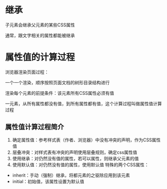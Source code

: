 # 继承

子元素会继承父元素的某些CSS属性

通常，跟文字相关的属性都能被继承



# 属性值的计算过程

浏览器渲染页面过程：

一个一个渲染，顺序按照页面文档的树形目录结构进行

渲染每个元素的前提条件：该元素所有CSS属性必须有值

一元素，从所有属性都没有值，到所有属性都有值，这个计算过程叫做属性值计算过程

## 属性值计算过程简介

1. 确定属性值：参考样式表（作者、浏览器）中没有冲突的声明，作为CSS属性值
2. 层叠冲突：对样式表有冲突的声明使用层叠规则，确定css属性值
2. 使用继承：对仍然没有值的属性，若可以属性，则继承父元素的值
3. 使用默认值：对仍然没有值的属性，使用默认值
特殊的两个CSS属性：

- inherit：手动（强制）继承，将都元素的之驱除应用到该元素
- initial：初始值，该属性设置为默认值
